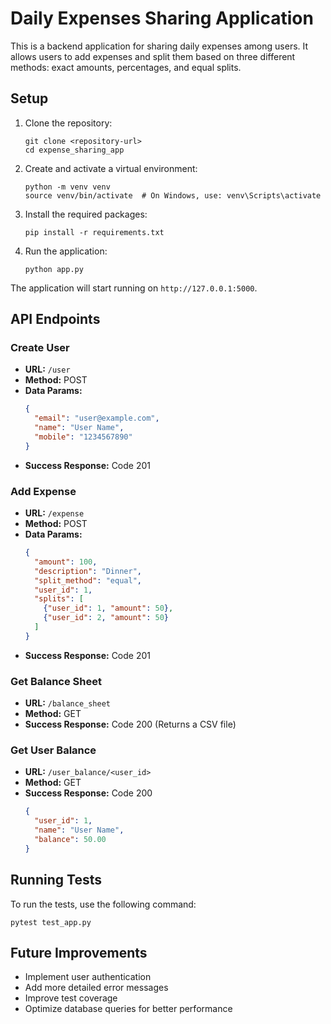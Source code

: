 # Daily Expenses Sharing Application

This is a backend application for sharing daily expenses among users. It allows users to add expenses and split them based on three different methods: exact amounts, percentages, and equal splits.

## Setup

1. Clone the repository:
   ```
   git clone <repository-url>
   cd expense_sharing_app
   ```

2. Create and activate a virtual environment:
   ```
   python -m venv venv
   source venv/bin/activate  # On Windows, use: venv\Scripts\activate
   ```

3. Install the required packages:
   ```
   pip install -r requirements.txt
   ```

4. Run the application:
   ```
   python app.py
   ```

The application will start running on `http://127.0.0.1:5000`.

## API Endpoints

### Create User
- **URL:** `/user`
- **Method:** POST
- **Data Params:** 
  ```json
  {
    "email": "user@example.com",
    "name": "User Name",
    "mobile": "1234567890"
  }
  ```
- **Success Response:** Code 201

### Add Expense
- **URL:** `/expense`
- **Method:** POST
- **Data Params:** 
  ```json
  {
    "amount": 100,
    "description": "Dinner",
    "split_method": "equal",
    "user_id": 1,
    "splits": [
      {"user_id": 1, "amount": 50},
      {"user_id": 2, "amount": 50}
    ]
  }
  ```
- **Success Response:** Code 201

### Get Balance Sheet
- **URL:** `/balance_sheet`
- **Method:** GET
- **Success Response:** Code 200 (Returns a CSV file)

### Get User Balance
- **URL:** `/user_balance/<user_id>`
- **Method:** GET
- **Success Response:** Code 200
  ```json
  {
    "user_id": 1,
    "name": "User Name",
    "balance": 50.00
  }
  ```

## Running Tests

To run the tests, use the following command:

```
pytest test_app.py
```

## Future Improvements

- Implement user authentication
- Add more detailed error messages
- Improve test coverage
- Optimize database queries for better performance
